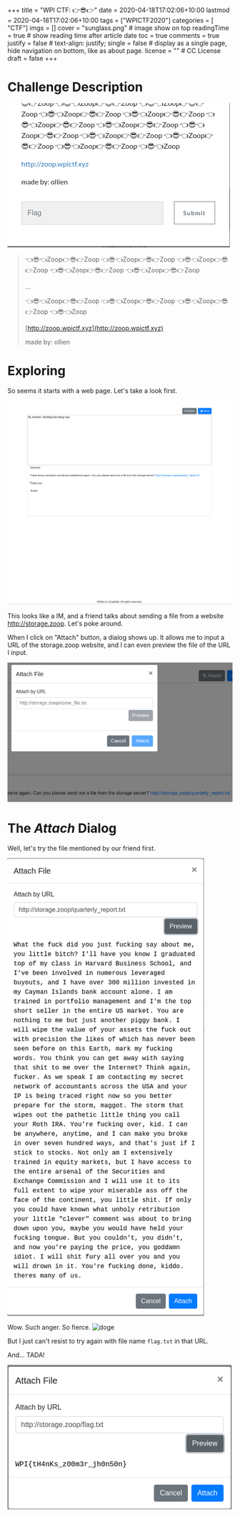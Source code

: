 +++
title = "WPI CTF: 👉😎👉"
date = 2020-04-18T17:02:06+10:00
lastmod = 2020-04-18T17:02:06+10:00
tags = ["WPICTF2020"]
categories = [ "CTF"]
imgs = []
cover = "sunglass.png"  # image show on top
readingTime = true  # show reading time after article date
toc = true
comments = true
justify = false  # text-align: justify;
single = false  # display as a single page, hide navigation on bottom, like as about page.
license = ""  # CC License
draft = false
+++

# Challenge Description

![sunglass-2](sunglass-2.png)

> 👈😎👈Zoop👉😎👉Zoop 👈😎👈Zoop👉😎👉Zoop 👈😎👈Zoop👉😎👉Zoop 👈😎👈Zoop👉😎👉Zoop 👈😎👈Zoop👉😎👉Zoop 
>
> ... 
>
>  👈😎👈Zoop👉😎👉Zoop 👈😎👈Zoop👉😎👉Zoop 👈😎👈Zoop👉😎👉Zoop 👈😎👈Zoop
>
> [http://zoop.wpictf.xyz](http://zoop.wpictf.xyz)
>
> made by: ollien

# Exploring

So seems it starts with a web page. Let's take a look first.

![page](sunglass-page.png)

This looks like a IM, and a friend talks about sending a file from a website http://storage.zoop. Let's poke around.

When I click on "Attach" button, a dialog shows up. It allows me to input a URL of the storage.zoop website, and I can even preview the file of the URL I input.

![attach](sunglass-attach.png)

# The *Attach* Dialog

Well, let's try the file mentioned by our friend first.

![quarterly_report](sunglass-quarterly_report.png)

Wow. Such anger. So fierce. ![doge](https://atipsewa.sirv.com/doge.jpg?w=40)


But I just can't resist to try again with file name `flag.txt` in that URL.



And... TADA!

![flag](sunglass-flag.png)
